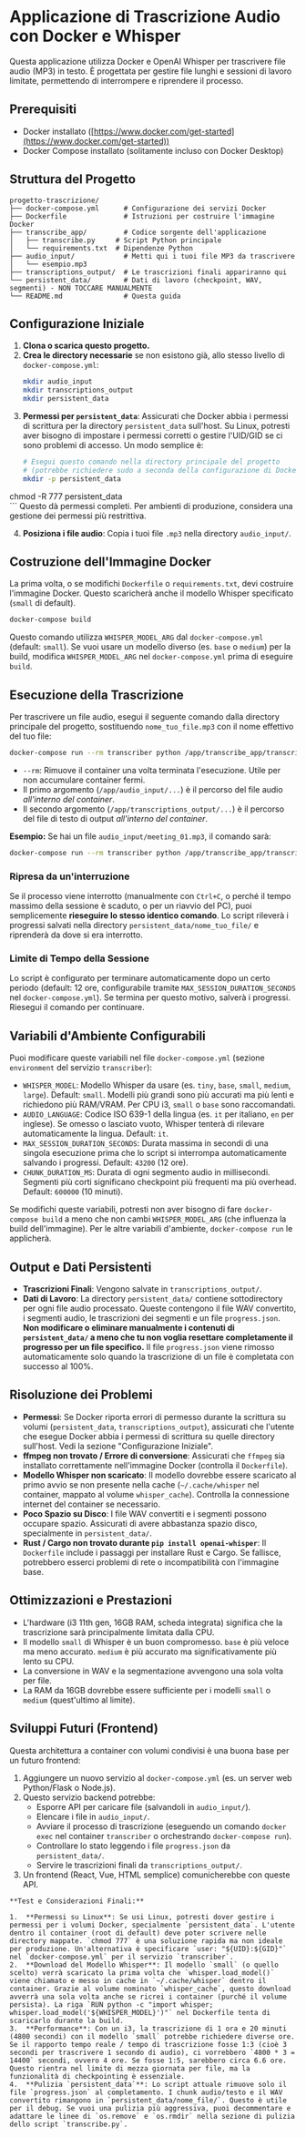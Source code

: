 # Applicazione di Trascrizione Audio con Docker e Whisper

Questa applicazione utilizza Docker e OpenAI Whisper per trascrivere file audio (MP3) in testo. È progettata per gestire file lunghi e sessioni di lavoro limitate, permettendo di interrompere e riprendere il processo.

## Prerequisiti

*   Docker installato ([https://www.docker.com/get-started](https://www.docker.com/get-started))
*   Docker Compose installato (solitamente incluso con Docker Desktop)

## Struttura del Progetto

```
progetto-trascrizione/
├── docker-compose.yml      # Configurazione dei servizi Docker
├── Dockerfile              # Istruzioni per costruire l'immagine Docker
├── transcribe_app/         # Codice sorgente dell'applicazione
│   ├── transcribe.py     # Script Python principale
│   └── requirements.txt  # Dipendenze Python
├── audio_input/            # Metti qui i tuoi file MP3 da trascrivere
│   └── esempio.mp3
├── transcriptions_output/  # Le trascrizioni finali appariranno qui
└── persistent_data/        # Dati di lavoro (checkpoint, WAV, segmenti) - NON TOCCARE MANUALMENTE
└── README.md               # Questa guida
```

## Configurazione Iniziale

1.  **Clona o scarica questo progetto.**
2.  **Crea le directory necessarie** se non esistono già, allo stesso livello di `docker-compose.yml`:
    ```bash
    mkdir audio_input
    mkdir transcriptions_output
    mkdir persistent_data
    ```
3.  **Permessi per `persistent_data`**: Assicurati che Docker abbia i permessi di scrittura per la directory `persistent_data` sull'host. Su Linux, potresti aver bisogno di impostare i permessi corretti o gestire l'UID/GID se ci sono problemi di accesso. Un modo semplice è:
    ```bash
    # Esegui questo comando nella directory principale del progetto
    # (potrebbe richiedere sudo a seconda della configurazione di Docker)
    mkdir -p persistent_data
   chmod -R 777 persistent_data  
    ```
    Questo dà permessi completi. Per ambienti di produzione, considera una gestione dei permessi più restrittiva.

4.  **Posiziona i file audio**: Copia i tuoi file `.mp3` nella directory `audio_input/`.

## Costruzione dell'Immagine Docker

La prima volta, o se modifichi `Dockerfile` o `requirements.txt`, devi costruire l'immagine Docker. Questo scaricherà anche il modello Whisper specificato (`small` di default).
```bash
docker-compose build
```
Questo comando utilizza `WHISPER_MODEL_ARG` dal `docker-compose.yml` (default: `small`). Se vuoi usare un modello diverso (es. `base` o `medium`) per la build, modifica `WHISPER_MODEL_ARG` nel `docker-compose.yml` prima di eseguire `build`.

## Esecuzione della Trascrizione

Per trascrivere un file audio, esegui il seguente comando dalla directory principale del progetto, sostituendo `nome_tuo_file.mp3` con il nome effettivo del tuo file:

```bash
docker-compose run --rm transcriber python /app/transcribe_app/transcribe.py /app/audio_input/nome_tuo_file.mp3 /app/transcriptions_output/nome_tuo_file.txt
```

*   `--rm`: Rimuove il container una volta terminata l'esecuzione. Utile per non accumulare container fermi.
*   Il primo argomento (`/app/audio_input/...`) è il percorso del file audio *all'interno del container*.
*   Il secondo argomento (`/app/transcriptions_output/...`) è il percorso del file di testo di output *all'interno del container*.

**Esempio:**
Se hai un file `audio_input/meeting_01.mp3`, il comando sarà:
```bash
docker-compose run --rm transcriber python /app/transcribe_app/transcribe.py /app/audio_input/meeting_01.mp3 /app/transcriptions_output/meeting_01.txt
```

### Ripresa da un'interruzione

Se il processo viene interrotto (manualmente con `Ctrl+C`, o perché il tempo massimo della sessione è scaduto, o per un riavvio del PC), puoi semplicemente **rieseguire lo stesso identico comando**. Lo script rileverà i progressi salvati nella directory `persistent_data/nome_tuo_file/` e riprenderà da dove si era interrotto.

### Limite di Tempo della Sessione

Lo script è configurato per terminare automaticamente dopo un certo periodo (default: 12 ore, configurabile tramite `MAX_SESSION_DURATION_SECONDS` nel `docker-compose.yml`). Se termina per questo motivo, salverà i progressi. Riesegui il comando per continuare.

## Variabili d'Ambiente Configurabili

Puoi modificare queste variabili nel file `docker-compose.yml` (sezione `environment` del servizio `transcriber`):

*   `WHISPER_MODEL`: Modello Whisper da usare (es. `tiny`, `base`, `small`, `medium`, `large`). Default: `small`. Modelli più grandi sono più accurati ma più lenti e richiedono più RAM/VRAM. Per CPU i3, `small` o `base` sono raccomandati.
*   `AUDIO_LANGUAGE`: Codice ISO 639-1 della lingua (es. `it` per italiano, `en` per inglese). Se omesso o lasciato vuoto, Whisper tenterà di rilevare automaticamente la lingua. Default: `it`.
*   `MAX_SESSION_DURATION_SECONDS`: Durata massima in secondi di una singola esecuzione prima che lo script si interrompa automaticamente salvando i progressi. Default: `43200` (12 ore).
*   `CHUNK_DURATION_MS`: Durata di ogni segmento audio in millisecondi. Segmenti più corti significano checkpoint più frequenti ma più overhead. Default: `600000` (10 minuti).

Se modifichi queste variabili, potresti non aver bisogno di fare `docker-compose build` a meno che non cambi `WHISPER_MODEL_ARG` (che influenza la build dell'immagine). Per le altre variabili d'ambiente, `docker-compose run` le applicherà.

## Output e Dati Persistenti

*   **Trascrizioni Finali**: Vengono salvate in `transcriptions_output/`.
*   **Dati di Lavoro**: La directory `persistent_data/` contiene sottodirectory per ogni file audio processato. Queste contengono il file WAV convertito, i segmenti audio, le trascrizioni dei segmenti e un file `progress.json`. **Non modificare o eliminare manualmente i contenuti di `persistent_data/` a meno che tu non voglia resettare completamente il progresso per un file specifico.** Il file `progress.json` viene rimosso automaticamente solo quando la trascrizione di un file è completata con successo al 100%.

## Risoluzione dei Problemi

*   **Permessi**: Se Docker riporta errori di permesso durante la scrittura su volumi (`persistent_data`, `transcriptions_output`), assicurati che l'utente che esegue Docker abbia i permessi di scrittura su quelle directory sull'host. Vedi la sezione "Configurazione Iniziale".
*   **ffmpeg non trovato / Errore di conversione**: Assicurati che `ffmpeg` sia installato correttamente nell'immagine Docker (controlla il `Dockerfile`).
*   **Modello Whisper non scaricato**: Il modello dovrebbe essere scaricato al primo avvio se non presente nella cache (`~/.cache/whisper` nel container, mappato al volume `whisper_cache`). Controlla la connessione internet del container se necessario.
*   **Poco Spazio su Disco**: I file WAV convertiti e i segmenti possono occupare spazio. Assicurati di avere abbastanza spazio disco, specialmente in `persistent_data/`.
*   **Rust / Cargo non trovato durante `pip install openai-whisper`**: Il `Dockerfile` include i passaggi per installare Rust e Cargo. Se fallisce, potrebbero esserci problemi di rete o incompatibilità con l'immagine base.

## Ottimizzazioni e Prestazioni

*   L'hardware (i3 11th gen, 16GB RAM, scheda integrata) significa che la trascrizione sarà principalmente limitata dalla CPU.
*   Il modello `small` di Whisper è un buon compromesso. `base` è più veloce ma meno accurato. `medium` è più accurato ma significativamente più lento su CPU.
*   La conversione in WAV e la segmentazione avvengono una sola volta per file.
*   La RAM da 16GB dovrebbe essere sufficiente per i modelli `small` o `medium` (quest'ultimo al limite).

## Sviluppi Futuri (Frontend)

Questa architettura a container con volumi condivisi è una buona base per un futuro frontend:
1.  Aggiungere un nuovo servizio al `docker-compose.yml` (es. un server web Python/Flask o Node.js).
2.  Questo servizio backend potrebbe:
    *   Esporre API per caricare file (salvandoli in `audio_input/`).
    *   Elencare i file in `audio_input/`.
    *   Avviare il processo di trascrizione (eseguendo un comando `docker exec` nel container `transcriber` o orchestrando `docker-compose run`).
    *   Controllare lo stato leggendo i file `progress.json` da `persistent_data/`.
    *   Servire le trascrizioni finali da `transcriptions_output/`.
3.  Un frontend (React, Vue, HTML semplice) comunicherebbe con queste API.
```
**Test e Considerazioni Finali:**

1.  **Permessi su Linux**: Se usi Linux, potresti dover gestire i permessi per i volumi Docker, specialmente `persistent_data`. L'utente dentro il container (root di default) deve poter scrivere nelle directory mappate. `chmod 777` è una soluzione rapida ma non ideale per produzione. Un'alternativa è specificare `user: "${UID}:${GID}"` nel `docker-compose.yml` per il servizio `transcriber`.
2.  **Download del Modello Whisper**: Il modello `small` (o quello scelto) verrà scaricato la prima volta che `whisper.load_model()` viene chiamato e messo in cache in `~/.cache/whisper` dentro il container. Grazie al volume nominato `whisper_cache`, questo download avverrà una sola volta anche se ricrei i container (purché il volume persista). La riga `RUN python -c "import whisper; whisper.load_model('${WHISPER_MODEL}')"` nel Dockerfile tenta di scaricarlo durante la build.
3.  **Performance**: Con un i3, la trascrizione di 1 ora e 20 minuti (4800 secondi) con il modello `small` potrebbe richiedere diverse ore. Se il rapporto tempo reale / tempo di trascrizione fosse 1:3 (cioè 3 secondi per trascrivere 1 secondo di audio), ci vorrebbero `4800 * 3 = 14400` secondi, ovvero 4 ore. Se fosse 1:5, sarebbero circa 6.6 ore. Questo rientra nel limite di mezza giornata per file, ma la funzionalità di checkpointing è essenziale.
4.  **Pulizia `persistent_data`**: Lo script attuale rimuove solo il file `progress.json` al completamento. I chunk audio/testo e il WAV convertito rimangono in `persistent_data/nome_file/`. Questo è utile per il debug. Se vuoi una pulizia più aggressiva, puoi decommentare e adattare le linee di `os.remove` e `os.rmdir` nella sezione di pulizia dello script `transcribe.py`.
